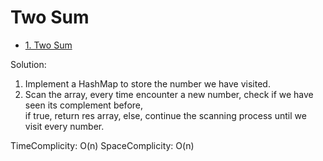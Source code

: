 # Two Sum

- [1. Two Sum](https://leetcode.com/problems/two-sum/)




Solution: 
1. Implement a HashMap to store the number we have visited.
2. Scan the array, every time encounter a new number, check if we have seen its complement before, <br>
if true, return res array, else, continue the scanning process until we visit every number.

TimeComplicity: O(n)
SpaceComplicity: O(n)
